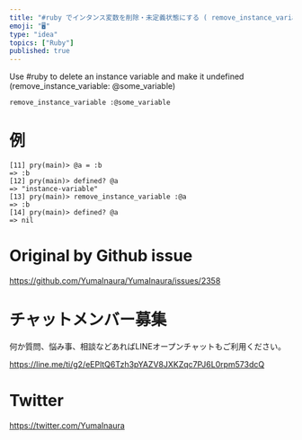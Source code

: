 ```yaml
---
title: "#ruby でインタンス変数を削除・未定義状態にする ( remove_instance_variable :@some_variable "
emoji: "🖥"
type: "idea"
topics: ["Ruby"]
published: true
---
```


Use #ruby to delete an instance variable and make it undefined (remove_instance_variable: @some_variable)


`remove_instance_variable :@some_variable`

# 例

```
[11] pry(main)> @a = :b
=> :b
[12] pry(main)> defined? @a
=> "instance-variable"
[13] pry(main)> remove_instance_variable :@a
=> :b
[14] pry(main)> defined? @a
=> nil
```


# Original by Github issue

https://github.com/YumaInaura/YumaInaura/issues/2358








<!-- Update From Qiita API -->

# チャットメンバー募集


何か質問、悩み事、相談などあればLINEオープンチャットもご利用ください。

https://line.me/ti/g2/eEPltQ6Tzh3pYAZV8JXKZqc7PJ6L0rpm573dcQ





# Twitter


https://twitter.com/YumaInaura


<!-- Update From Qiita API -->



